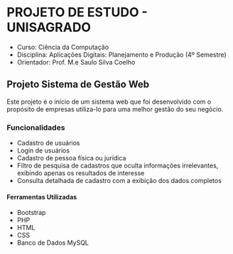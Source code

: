 # PROJETO DE ESTUDO - UNISAGRADO
- Curso: Ciência da Computação
- Disciplina: Aplicações Digitais: Planejamento e Produção (4º Semestre)
- Orientador: Prof. M.e Saulo Silva Coelho

## Projeto Sistema de Gestão Web
Este projeto é o início de um sistema web que foi desenvolvido com o propósito de empresas utiliza-lo para uma melhor gestão do seu negócio.

### Funcionalidades
- Cadastro de usuários
- Login de usuários
- Cadastro de pessoa física ou jurídica
- Filtro de pesquisa de cadastros que oculta informações irrelevantes, exibindo apenas os resultados de interesse
- Consulta detalhada de cadastro com a exibição dos dados completos

#### Ferramentas Utilizadas
- Bootstrap
- PHP
- HTML
- CSS
- Banco de Dados MySQL
